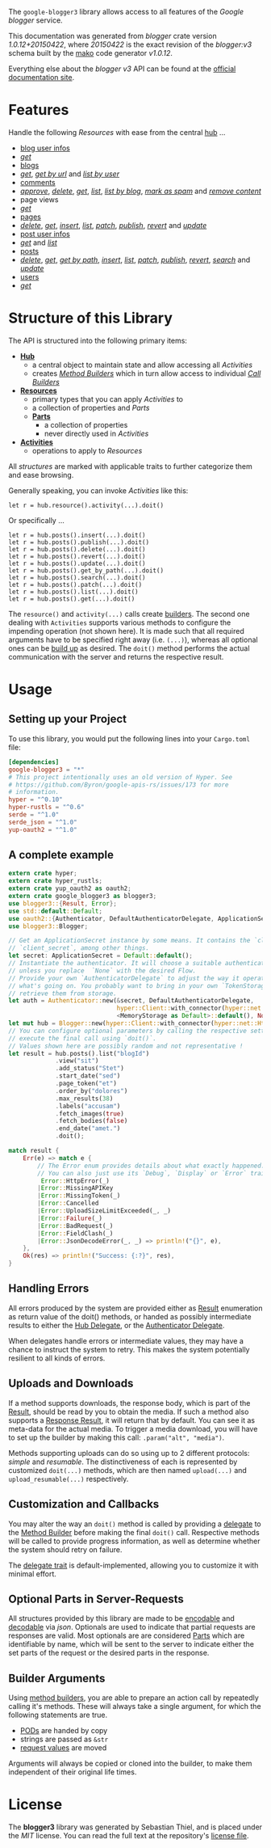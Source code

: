<!---
DO NOT EDIT !
This file was generated automatically from 'src/mako/api/README.md.mako'
DO NOT EDIT !
-->
The `google-blogger3` library allows access to all features of the *Google blogger* service.

This documentation was generated from *blogger* crate version *1.0.12+20150422*, where *20150422* is the exact revision of the *blogger:v3* schema built by the [mako](http://www.makotemplates.org/) code generator *v1.0.12*.

Everything else about the *blogger* *v3* API can be found at the
[official documentation site](https://developers.google.com/blogger/docs/3.0/getting_started).
# Features

Handle the following *Resources* with ease from the central [hub](https://docs.rs/google-blogger3/1.0.12+20150422/google_blogger3/struct.Blogger.html) ... 

* [blog user infos](https://docs.rs/google-blogger3/1.0.12+20150422/google_blogger3/struct.BlogUserInfo.html)
 * [*get*](https://docs.rs/google-blogger3/1.0.12+20150422/google_blogger3/struct.BlogUserInfoGetCall.html)
* [blogs](https://docs.rs/google-blogger3/1.0.12+20150422/google_blogger3/struct.Blog.html)
 * [*get*](https://docs.rs/google-blogger3/1.0.12+20150422/google_blogger3/struct.BlogGetCall.html), [*get by url*](https://docs.rs/google-blogger3/1.0.12+20150422/google_blogger3/struct.BlogGetByUrlCall.html) and [*list by user*](https://docs.rs/google-blogger3/1.0.12+20150422/google_blogger3/struct.BlogListByUserCall.html)
* [comments](https://docs.rs/google-blogger3/1.0.12+20150422/google_blogger3/struct.Comment.html)
 * [*approve*](https://docs.rs/google-blogger3/1.0.12+20150422/google_blogger3/struct.CommentApproveCall.html), [*delete*](https://docs.rs/google-blogger3/1.0.12+20150422/google_blogger3/struct.CommentDeleteCall.html), [*get*](https://docs.rs/google-blogger3/1.0.12+20150422/google_blogger3/struct.CommentGetCall.html), [*list*](https://docs.rs/google-blogger3/1.0.12+20150422/google_blogger3/struct.CommentListCall.html), [*list by blog*](https://docs.rs/google-blogger3/1.0.12+20150422/google_blogger3/struct.CommentListByBlogCall.html), [*mark as spam*](https://docs.rs/google-blogger3/1.0.12+20150422/google_blogger3/struct.CommentMarkAsSpamCall.html) and [*remove content*](https://docs.rs/google-blogger3/1.0.12+20150422/google_blogger3/struct.CommentRemoveContentCall.html)
* page views
 * [*get*](https://docs.rs/google-blogger3/1.0.12+20150422/google_blogger3/struct.PageViewGetCall.html)
* [pages](https://docs.rs/google-blogger3/1.0.12+20150422/google_blogger3/struct.Page.html)
 * [*delete*](https://docs.rs/google-blogger3/1.0.12+20150422/google_blogger3/struct.PageDeleteCall.html), [*get*](https://docs.rs/google-blogger3/1.0.12+20150422/google_blogger3/struct.PageGetCall.html), [*insert*](https://docs.rs/google-blogger3/1.0.12+20150422/google_blogger3/struct.PageInsertCall.html), [*list*](https://docs.rs/google-blogger3/1.0.12+20150422/google_blogger3/struct.PageListCall.html), [*patch*](https://docs.rs/google-blogger3/1.0.12+20150422/google_blogger3/struct.PagePatchCall.html), [*publish*](https://docs.rs/google-blogger3/1.0.12+20150422/google_blogger3/struct.PagePublishCall.html), [*revert*](https://docs.rs/google-blogger3/1.0.12+20150422/google_blogger3/struct.PageRevertCall.html) and [*update*](https://docs.rs/google-blogger3/1.0.12+20150422/google_blogger3/struct.PageUpdateCall.html)
* [post user infos](https://docs.rs/google-blogger3/1.0.12+20150422/google_blogger3/struct.PostUserInfo.html)
 * [*get*](https://docs.rs/google-blogger3/1.0.12+20150422/google_blogger3/struct.PostUserInfoGetCall.html) and [*list*](https://docs.rs/google-blogger3/1.0.12+20150422/google_blogger3/struct.PostUserInfoListCall.html)
* [posts](https://docs.rs/google-blogger3/1.0.12+20150422/google_blogger3/struct.Post.html)
 * [*delete*](https://docs.rs/google-blogger3/1.0.12+20150422/google_blogger3/struct.PostDeleteCall.html), [*get*](https://docs.rs/google-blogger3/1.0.12+20150422/google_blogger3/struct.PostGetCall.html), [*get by path*](https://docs.rs/google-blogger3/1.0.12+20150422/google_blogger3/struct.PostGetByPathCall.html), [*insert*](https://docs.rs/google-blogger3/1.0.12+20150422/google_blogger3/struct.PostInsertCall.html), [*list*](https://docs.rs/google-blogger3/1.0.12+20150422/google_blogger3/struct.PostListCall.html), [*patch*](https://docs.rs/google-blogger3/1.0.12+20150422/google_blogger3/struct.PostPatchCall.html), [*publish*](https://docs.rs/google-blogger3/1.0.12+20150422/google_blogger3/struct.PostPublishCall.html), [*revert*](https://docs.rs/google-blogger3/1.0.12+20150422/google_blogger3/struct.PostRevertCall.html), [*search*](https://docs.rs/google-blogger3/1.0.12+20150422/google_blogger3/struct.PostSearchCall.html) and [*update*](https://docs.rs/google-blogger3/1.0.12+20150422/google_blogger3/struct.PostUpdateCall.html)
* [users](https://docs.rs/google-blogger3/1.0.12+20150422/google_blogger3/struct.User.html)
 * [*get*](https://docs.rs/google-blogger3/1.0.12+20150422/google_blogger3/struct.UserGetCall.html)




# Structure of this Library

The API is structured into the following primary items:

* **[Hub](https://docs.rs/google-blogger3/1.0.12+20150422/google_blogger3/struct.Blogger.html)**
    * a central object to maintain state and allow accessing all *Activities*
    * creates [*Method Builders*](https://docs.rs/google-blogger3/1.0.12+20150422/google_blogger3/trait.MethodsBuilder.html) which in turn
      allow access to individual [*Call Builders*](https://docs.rs/google-blogger3/1.0.12+20150422/google_blogger3/trait.CallBuilder.html)
* **[Resources](https://docs.rs/google-blogger3/1.0.12+20150422/google_blogger3/trait.Resource.html)**
    * primary types that you can apply *Activities* to
    * a collection of properties and *Parts*
    * **[Parts](https://docs.rs/google-blogger3/1.0.12+20150422/google_blogger3/trait.Part.html)**
        * a collection of properties
        * never directly used in *Activities*
* **[Activities](https://docs.rs/google-blogger3/1.0.12+20150422/google_blogger3/trait.CallBuilder.html)**
    * operations to apply to *Resources*

All *structures* are marked with applicable traits to further categorize them and ease browsing.

Generally speaking, you can invoke *Activities* like this:

```Rust,ignore
let r = hub.resource().activity(...).doit()
```

Or specifically ...

```ignore
let r = hub.posts().insert(...).doit()
let r = hub.posts().publish(...).doit()
let r = hub.posts().delete(...).doit()
let r = hub.posts().revert(...).doit()
let r = hub.posts().update(...).doit()
let r = hub.posts().get_by_path(...).doit()
let r = hub.posts().search(...).doit()
let r = hub.posts().patch(...).doit()
let r = hub.posts().list(...).doit()
let r = hub.posts().get(...).doit()
```

The `resource()` and `activity(...)` calls create [builders][builder-pattern]. The second one dealing with `Activities` 
supports various methods to configure the impending operation (not shown here). It is made such that all required arguments have to be 
specified right away (i.e. `(...)`), whereas all optional ones can be [build up][builder-pattern] as desired.
The `doit()` method performs the actual communication with the server and returns the respective result.

# Usage

## Setting up your Project

To use this library, you would put the following lines into your `Cargo.toml` file:

```toml
[dependencies]
google-blogger3 = "*"
# This project intentionally uses an old version of Hyper. See
# https://github.com/Byron/google-apis-rs/issues/173 for more
# information.
hyper = "^0.10"
hyper-rustls = "^0.6"
serde = "^1.0"
serde_json = "^1.0"
yup-oauth2 = "^1.0"
```

## A complete example

```Rust
extern crate hyper;
extern crate hyper_rustls;
extern crate yup_oauth2 as oauth2;
extern crate google_blogger3 as blogger3;
use blogger3::{Result, Error};
use std::default::Default;
use oauth2::{Authenticator, DefaultAuthenticatorDelegate, ApplicationSecret, MemoryStorage};
use blogger3::Blogger;

// Get an ApplicationSecret instance by some means. It contains the `client_id` and 
// `client_secret`, among other things.
let secret: ApplicationSecret = Default::default();
// Instantiate the authenticator. It will choose a suitable authentication flow for you, 
// unless you replace  `None` with the desired Flow.
// Provide your own `AuthenticatorDelegate` to adjust the way it operates and get feedback about 
// what's going on. You probably want to bring in your own `TokenStorage` to persist tokens and
// retrieve them from storage.
let auth = Authenticator::new(&secret, DefaultAuthenticatorDelegate,
                              hyper::Client::with_connector(hyper::net::HttpsConnector::new(hyper_rustls::TlsClient::new())),
                              <MemoryStorage as Default>::default(), None);
let mut hub = Blogger::new(hyper::Client::with_connector(hyper::net::HttpsConnector::new(hyper_rustls::TlsClient::new())), auth);
// You can configure optional parameters by calling the respective setters at will, and
// execute the final call using `doit()`.
// Values shown here are possibly random and not representative !
let result = hub.posts().list("blogId")
             .view("sit")
             .add_status("Stet")
             .start_date("sed")
             .page_token("et")
             .order_by("dolores")
             .max_results(38)
             .labels("accusam")
             .fetch_images(true)
             .fetch_bodies(false)
             .end_date("amet.")
             .doit();

match result {
    Err(e) => match e {
        // The Error enum provides details about what exactly happened.
        // You can also just use its `Debug`, `Display` or `Error` traits
         Error::HttpError(_)
        |Error::MissingAPIKey
        |Error::MissingToken(_)
        |Error::Cancelled
        |Error::UploadSizeLimitExceeded(_, _)
        |Error::Failure(_)
        |Error::BadRequest(_)
        |Error::FieldClash(_)
        |Error::JsonDecodeError(_, _) => println!("{}", e),
    },
    Ok(res) => println!("Success: {:?}", res),
}

```
## Handling Errors

All errors produced by the system are provided either as [Result](https://docs.rs/google-blogger3/1.0.12+20150422/google_blogger3/enum.Result.html) enumeration as return value of 
the doit() methods, or handed as possibly intermediate results to either the 
[Hub Delegate](https://docs.rs/google-blogger3/1.0.12+20150422/google_blogger3/trait.Delegate.html), or the [Authenticator Delegate](https://docs.rs/yup-oauth2/*/yup_oauth2/trait.AuthenticatorDelegate.html).

When delegates handle errors or intermediate values, they may have a chance to instruct the system to retry. This 
makes the system potentially resilient to all kinds of errors.

## Uploads and Downloads
If a method supports downloads, the response body, which is part of the [Result](https://docs.rs/google-blogger3/1.0.12+20150422/google_blogger3/enum.Result.html), should be
read by you to obtain the media.
If such a method also supports a [Response Result](https://docs.rs/google-blogger3/1.0.12+20150422/google_blogger3/trait.ResponseResult.html), it will return that by default.
You can see it as meta-data for the actual media. To trigger a media download, you will have to set up the builder by making
this call: `.param("alt", "media")`.

Methods supporting uploads can do so using up to 2 different protocols: 
*simple* and *resumable*. The distinctiveness of each is represented by customized 
`doit(...)` methods, which are then named `upload(...)` and `upload_resumable(...)` respectively.

## Customization and Callbacks

You may alter the way an `doit()` method is called by providing a [delegate](https://docs.rs/google-blogger3/1.0.12+20150422/google_blogger3/trait.Delegate.html) to the 
[Method Builder](https://docs.rs/google-blogger3/1.0.12+20150422/google_blogger3/trait.CallBuilder.html) before making the final `doit()` call. 
Respective methods will be called to provide progress information, as well as determine whether the system should 
retry on failure.

The [delegate trait](https://docs.rs/google-blogger3/1.0.12+20150422/google_blogger3/trait.Delegate.html) is default-implemented, allowing you to customize it with minimal effort.

## Optional Parts in Server-Requests

All structures provided by this library are made to be [encodable](https://docs.rs/google-blogger3/1.0.12+20150422/google_blogger3/trait.RequestValue.html) and 
[decodable](https://docs.rs/google-blogger3/1.0.12+20150422/google_blogger3/trait.ResponseResult.html) via *json*. Optionals are used to indicate that partial requests are responses 
are valid.
Most optionals are are considered [Parts](https://docs.rs/google-blogger3/1.0.12+20150422/google_blogger3/trait.Part.html) which are identifiable by name, which will be sent to 
the server to indicate either the set parts of the request or the desired parts in the response.

## Builder Arguments

Using [method builders](https://docs.rs/google-blogger3/1.0.12+20150422/google_blogger3/trait.CallBuilder.html), you are able to prepare an action call by repeatedly calling it's methods.
These will always take a single argument, for which the following statements are true.

* [PODs][wiki-pod] are handed by copy
* strings are passed as `&str`
* [request values](https://docs.rs/google-blogger3/1.0.12+20150422/google_blogger3/trait.RequestValue.html) are moved

Arguments will always be copied or cloned into the builder, to make them independent of their original life times.

[wiki-pod]: http://en.wikipedia.org/wiki/Plain_old_data_structure
[builder-pattern]: http://en.wikipedia.org/wiki/Builder_pattern
[google-go-api]: https://github.com/google/google-api-go-client

# License
The **blogger3** library was generated by Sebastian Thiel, and is placed 
under the *MIT* license.
You can read the full text at the repository's [license file][repo-license].

[repo-license]: https://github.com/Byron/google-apis-rsblob/master/LICENSE.md
